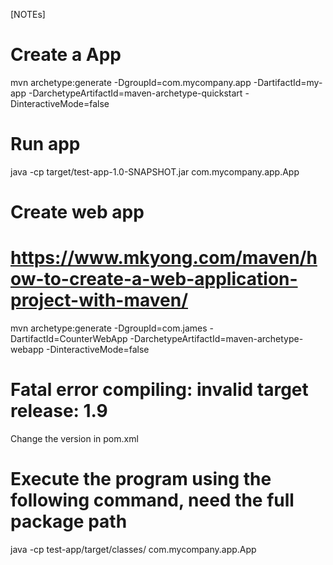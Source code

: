 [NOTEs]

# Create a App
mvn archetype:generate -DgroupId=com.mycompany.app -DartifactId=my-app -DarchetypeArtifactId=maven-archetype-quickstart -DinteractiveMode=false

# Run app
java -cp target/test-app-1.0-SNAPSHOT.jar com.mycompany.app.App

# Create web app
# https://www.mkyong.com/maven/how-to-create-a-web-application-project-with-maven/
mvn archetype:generate -DgroupId=com.james -DartifactId=CounterWebApp -DarchetypeArtifactId=maven-archetype-webapp -DinteractiveMode=false

# Fatal error compiling: invalid target release: 1.9
Change the version in pom.xml

# Execute the program using the following command, need the full package path
java -cp test-app/target/classes/ com.mycompany.app.App

